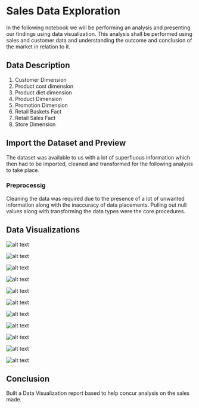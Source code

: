 # Sales Data Exploration
In the following notebook we will be performing an analysis and presenting our findings using data visualization. This analysis shall be performed using sales and customer data and understanding the outcome and conclusion of the market in relation to it. 

## Data Description 
1. Customer Dimension 
2. Product cost dimension 
3. Product diet dimension 
4. Product Dimension
5. Promotion Dimension
6. Retail Baskets Fact
7. Retail Sales Fact
8. Store Dimension 

## Import the Dataset and Preview
The dataset was available to us with a lot of superfluous information which then had to be imported, cleaned and transformed for the following analysis to take place. 

### Preprocessig
Cleaning the data was required due to the presence of a lot of unwanted information along with the inaccuracy of data placements. Pulling out null values along with transforming the data types were the core procedures.

## Data Visualizations
![alt text](https://github.com/zeelpatel7/Sales-Data-Exploration/blob/main/Visualizations/Customer%20Segmentation.png)


![alt text](https://github.com/zeelpatel7/Sales-Data-Exploration/blob/main/Visualizations/Expenditure%20Dashboard.png)


![alt text](https://github.com/zeelpatel7/Sales-Data-Exploration/blob/main/Visualizations/Membership%20Dashboard.png)


![alt text](https://github.com/zeelpatel7/Sales-Data-Exploration/blob/main/Visualizations/Product%20Segmentation.png)


![alt text](https://github.com/zeelpatel7/Sales-Data-Exploration/blob/main/Visualizations/Store%20Segmentation%201.0.png)


![alt text](https://github.com/zeelpatel7/Sales-Data-Exploration/blob/main/Visualizations/Store%20Segmentation%202.0.png)


![alt text](https://github.com/zeelpatel7/Sales-Data-Exploration/blob/main/Visualizations/Sales%20Segmentation.png)


![alt text](https://github.com/zeelpatel7/Sales-Data-Exploration/blob/main/Visualizations/Sales%20and%20Customer%20Segmentation%201.0.png)


![alt text](https://github.com/zeelpatel7/Sales-Data-Exploration/blob/main/Visualizations/Sales%20and%20Customer%20Segmentation%202.0.png)


![alt text](https://github.com/zeelpatel7/Sales-Data-Exploration/blob/main/Visualizations/Basket%20and%20Product%20Segmentation%201.0.png)


![alt text](https://github.com/zeelpatel7/Sales-Data-Exploration/blob/main/Visualizations/Basket%20and%20Product%20Segmentation%202.0.png)

## Conclusion 
Built a Data Visualization report based to help concur analysis on the sales made. 
